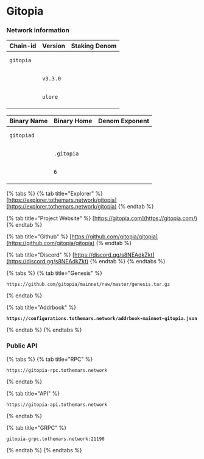 # Gitopia



### Network information

| Chain-id                         | Version                         | Staking Denom                  |
| -------------------------------- | ------------------------------- | ------------------------------ |
| <pre><code>gitopia
</code></pre> | <pre><code>v3.3.0
</code></pre> | <pre><code>ulore
</code></pre> |

| Binary Name                       | Binary Home                       | Denom Exponent             |
| --------------------------------- | --------------------------------- | -------------------------- |
| <pre><code>gitopiad
</code></pre> | <pre><code>.gitopia
</code></pre> | <pre><code>6
</code></pre> |

{% tabs %}
{% tab title="Explorer" %}
[https://explorer.tothemars.network/gitopia](https://explorer.tothemars.network/gitopia)
{% endtab %}

{% tab title="Project Website" %}
[https://gitopia.com](https://gitopia.com/)
{% endtab %}

{% tab title="Github" %}
[https://github.com/gitopia/gitopia](https://github.com/gitopia/gitopia)
{% endtab %}

{% tab title="Discord" %}
[https://discord.gg/s8NEAdkZkt](https://discord.gg/s8NEAdkZkt)
{% endtab %}
{% endtabs %}

{% tabs %}
{% tab title="Genesis" %}
```
https://github.com/gitopia/mainnet/raw/master/genesis.tar.gz
```
{% endtab %}

{% tab title="Addrbook" %}
<pre><code><strong>https://configurations.tothemars.network/addrbook-mainnet-gitopia.json
</strong></code></pre>
{% endtab %}
{% endtabs %}

### Public API

{% tabs %}
{% tab title="RPC" %}
```
https://gitopia-rpc.tothemars.network
```
{% endtab %}

{% tab title="API" %}
```
https://gitopia-api.tothemars.network
```
{% endtab %}

{% tab title="GRPC" %}
```
gitopia-grpc.tothemars.network:21190
```
{% endtab %}
{% endtabs %}
